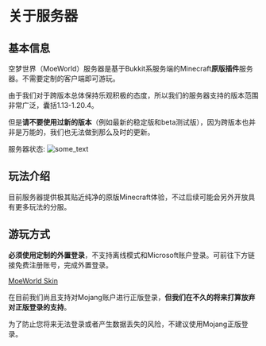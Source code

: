 # 关于服务器
## 基本信息
空梦世界（MoeWorld）服务器是基于Bukkit系服务端的Minecraft**原版插件**服务器。不需要定制的客户端即可游玩。

由于我们对于跨版本总体保持乐观积极的态度，所以我们的服务器支持的版本范围非常广泛，囊括1.13-1.20.4。

但是**请不要使用过新的版本**（例如最新的稳定版和beta测试版），因为跨版本也并非是万能的，我们也无法做到那么及时的更新。

服务器状态:
<img src="https://api.loohpjames.com/serverbanner.png?ip=mc.moeworld.top" alt="some_text">

## 玩法介绍
目前服务器提供极其贴近纯净的原版Minecraft体验，不过后续可能会另外开放具有更多玩法的分服。

## 游玩方式
**必须使用定制的外置登录**，不支持离线模式和Microsoft账户登录。可前往下方链接免费注册账号，完成外置登录。

[MoeWorld Skin](https://skin.moeworld.top)

在目前我们尚且支持对Mojang账户进行正版登录，**但我们在不久的将来打算放弃对正版登录的支持**。

为了防止您将来无法登录或者产生数据丢失的风险，不建议使用Mojang正版登录。
